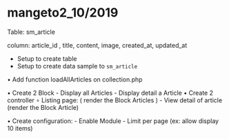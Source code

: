 # mangeto2_10/2019
Table: sm_article 

column: article_id , title, content, image, created_at, updated_at


-	Setup to create table
-	Setup to create data sample to `sm_article`

• Add function loadAllArticles on collection.php
	
• Create 2 Block
	- Display all Articles 
	- Display detail a Article
• Create 2 controller
∘ Listing page: ( render the Block Articles )
       - View detail of article  (render the Block Article)

• Create configuration:
		- Enable Module
		- Limit per page (ex: allow display 10 items)

